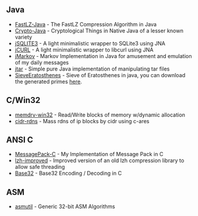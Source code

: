 ## Java
* [FastLZ-Java](https://github.com/WWelna/FastLZ-Java) - The FastLZ Compression Algorithm in Java
* [Crypto-Java](https://github.com/WWelna/Crypto-Java) - Cryptological Things in Native Java of a lesser known variety
* [jSQLITE3](https://github.com/WWelna/jSQLITE3) - A light minimalistic wrapper to SQLite3 using JNA
* [jCURL](https://github.com/WWelna/jCURL) - A light minimalistic wrapper to libcurl using JNA
* [jMarkov](https://github.com/WWelna/jMarkov) - Markov Implementation in Java for amusement and emulation of my daily messages
* [jtar](https://github.com/WWelna/jtar) - Simple pure Java implementation of manipulating tar files
* [SieveEratosthenes](https://github.com/WWelna/SieveEratosthenes) - Sieve of Eratosthenes in java, you can download the generated primes [here](https://github.com/WWelna/SieveEratosthenes/releases/tag/final).

## C/Win32
* [memdrv-win32](https://github.com/WWelna/memdrv-win32) - Read/Write blocks of memory w/dynamic allocation
* [cidr-rdns](https://github.com/WWelnacidr-rdns) - Mass rdns of ip blocks by cidr using c-ares 

## ANSI C
* [MessagePack-C](https://github.com/WWelna/MessagePack-C) - My Implementation of Message Pack in C
* [lzh-improved](https://github.com/WWelna/lzh-improved) - Improved version of an old lzh compression library to allow safe threading
* [Base32](https://github.com/WWelna/Base32) - Base32 Encoding / Decoding in C 

## ASM
* [asmutil](https://github.com/WWelna/asmutil) - Generic 32-bit ASM Algorithms
